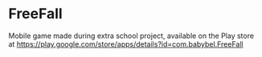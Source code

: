 # FreeFall
Mobile game made during extra school project, available on the Play store at https://play.google.com/store/apps/details?id=com.babybel.FreeFall
